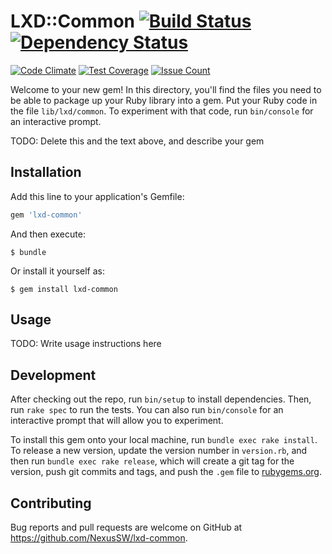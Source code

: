 # LXD::Common [![Build Status](https://travis-ci.org/NexusSW/lxd-common.svg?branch=master)](https://travis-ci.org/NexusSW/lxd-common)[![Dependency Status](https://gemnasium.com/badges/github.com/NexusSW/lxd-common.svg)](https://gemnasium.com/github.com/NexusSW/lxd-common)

[![Code Climate](https://codeclimate.com/github/NexusSW/lxd-common/badges/gpa.svg)](https://codeclimate.com/github/NexusSW/lxd-common)
[![Test Coverage](https://codeclimate.com/github/NexusSW/lxd-common/badges/coverage.svg)](https://codeclimate.com/github/NexusSW/lxd-common/coverage)
[![Issue Count](https://codeclimate.com/github/NexusSW/lxd-common/badges/issue_count.svg)](https://codeclimate.com/github/NexusSW/lxd-common)

Welcome to your new gem! In this directory, you'll find the files you need to be able to package up your Ruby library into a gem. Put your Ruby code in the file `lib/lxd/common`. To experiment with that code, run `bin/console` for an interactive prompt.

TODO: Delete this and the text above, and describe your gem

## Installation

Add this line to your application's Gemfile:

```ruby
gem 'lxd-common'
```

And then execute:

    $ bundle

Or install it yourself as:

    $ gem install lxd-common

## Usage

TODO: Write usage instructions here

## Development

After checking out the repo, run `bin/setup` to install dependencies. Then, run `rake spec` to run the tests. You can also run `bin/console` for an interactive prompt that will allow you to experiment.

To install this gem onto your local machine, run `bundle exec rake install`. To release a new version, update the version number in `version.rb`, and then run `bundle exec rake release`, which will create a git tag for the version, push git commits and tags, and push the `.gem` file to [rubygems.org](https://rubygems.org).

## Contributing

Bug reports and pull requests are welcome on GitHub at https://github.com/NexusSW/lxd-common.

